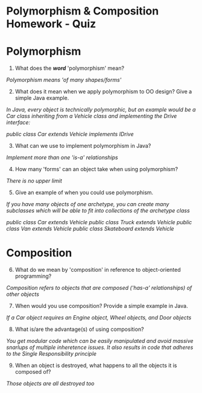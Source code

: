 # Polymorphism & Composition Homework - Quiz

# Polymorphism

1. What does the ___word___ 'polymorphism' mean?

*Polymorphism means 'of many shapes/forms'*


2. What does it mean when we apply polymorphism to OO design? Give a simple Java example.

*In Java, every object is technically polymorphic, but an example would be a Car class inheriting from a Vehicle class and implementing the Drive interface:*

*public class Car extends Vehicle implements IDrive*

3. What can we use to implement polymorphism in Java?

*Implement more than one 'is-a' relationships*

4. How many 'forms' can an object take when using polymorphism?

*There is no upper limit*

5. Give an example of when you could use polymorphism.

*If you have many objects of one archetype, you can create many subclasses which will be able to fit into collections of the archetype class*

*public class Car extends Vehicle*
*public class Truck extends Vehicle*
*public class Van extends Vehicle*
*public class Skateboard extends Vehicle*

# Composition

6. What do we mean by 'composition' in reference to object-oriented programming?

*Composition refers to objects that are composed ('has-a' relationships) of other objects*

7. When would you use composition? Provide a simple example in Java.

*If a Car object requires an Engine object, Wheel objects, and Door objects*

8. What is/are the advantage(s) of using composition?

*You get modular code which can be easily manipulated and avoid massive snarlups of multiple inheretence issues. It also results in code that adheres to the Single Responsibility principle*

9. When an object is destroyed, what happens to all the objects it is composed of?

*Those objects are all destroyed too*
